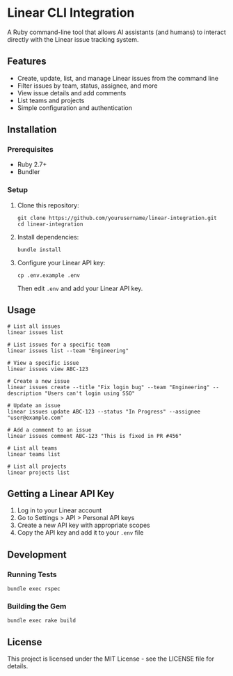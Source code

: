 # Linear CLI Integration

A Ruby command-line tool that allows AI assistants (and humans) to interact directly with the Linear issue tracking system.

## Features

- Create, update, list, and manage Linear issues from the command line
- Filter issues by team, status, assignee, and more
- View issue details and add comments
- List teams and projects
- Simple configuration and authentication

## Installation

### Prerequisites

- Ruby 2.7+
- Bundler

### Setup

1. Clone this repository:
   ```
   git clone https://github.com/yourusername/linear-integration.git
   cd linear-integration
   ```

2. Install dependencies:
   ```
   bundle install
   ```

3. Configure your Linear API key:
   ```
   cp .env.example .env
   ```
   Then edit `.env` and add your Linear API key.

## Usage

```
# List all issues
linear issues list

# List issues for a specific team
linear issues list --team "Engineering"

# View a specific issue
linear issues view ABC-123

# Create a new issue
linear issues create --title "Fix login bug" --team "Engineering" --description "Users can't login using SSO"

# Update an issue
linear issues update ABC-123 --status "In Progress" --assignee "user@example.com"

# Add a comment to an issue
linear issues comment ABC-123 "This is fixed in PR #456"

# List all teams
linear teams list

# List all projects
linear projects list
```

## Getting a Linear API Key

1. Log in to your Linear account
2. Go to Settings > API > Personal API keys
3. Create a new API key with appropriate scopes
4. Copy the API key and add it to your `.env` file

## Development

### Running Tests

```
bundle exec rspec
```

### Building the Gem

```
bundle exec rake build
```

## License

This project is licensed under the MIT License - see the LICENSE file for details. 